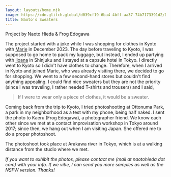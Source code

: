 ```yaml
---
layout: layouts/home.njk
image: https://cdn.glitch.global/d039cf19-6ba4-4bff-aa37-74b7173391d2/DSC00940.jpg?v=1704766660038
title: Naoto's Sweaters
---
```


Project by Naoto Hieda & Frog Edogawa

The project started with a joke while I was shopping for clothes in Kyoto with [Marie](https://marieflanagan.com/) in December 2023. The day before traveling to Kyoto, I was supposed to go home to pack my luggage, but instead, I ended up partying with [Iioana](https://www.youtube.com/@IIOANA) in Shinjuku and I stayed at a capsule hotel in Tokyo. I directly went to Kyoto so I didn't have clothes to change. Therefore, when I arrived in Kyoto and joined Marie, who was already visiting there, we decided to go for shopping. We went to a few second-hand stores but couldn't find anything appealing. I could find nice sweaters but they are not the priority (since I was traveling, I rather needed T-shirts and trousers) and I said,

> If I were to wear only a piece of clothes, it would be a sweater.

Coming back from the trip to Kyoto, I tried photoshooting at Ottonuma Park, a park in my neighborhood as a test with my phone, being half naked. I sent the photo to Kaeru (Frog Edogawa), a photographer friend. We know each other since we met at a contact improvisation workshop in Tokyo around 2017; since then, we hang out when I am visiting Japan. She offered me to do a proper photoshoot.

The photoshoot took place at Arakawa river in Tokyo, which is at a walking distance from the studio where we met.

*If you want to exhibit the photos, please contact me (mail at naotohieda dot com) with your info. If we vibe, I can send you more samples as well as the NSFW version. Thanks!*